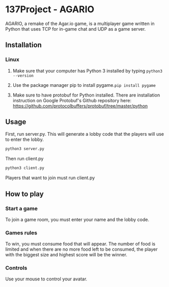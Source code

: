 # 137Project - AGARIO

AGARIO, a remake of the Agar.io game, is a multiplayer game written in Python that uses TCP for in-game chat and UDP as a game server.

## Installation
### Linux
1. Make sure that your computer has Python 3 installed by typing ```python3 --version```

2. Use the package manager pip to install pygame.```pip install pygame```
3. Make sure to have protobuf for Python installed. There are installation instruction on Google Protobuf's Github repository here: https://github.com/protocolbuffers/protobuf/tree/master/python

## Usage
First, run server.py. This will generate a lobby code that the players will use to enter the lobby.
```bash
python3 server.py
```
Then run client.py
```bash
python3 client.py
```
Players that want to join must run client.py

## How to play
### Start a game
To join a game room, you must enter your name and the lobby code.
### Games rules
To win, you must consume food that will appear. The number of food is limited and when there are no more food left to be consumed, the player with the biggest size and highest score will be the winner.
### Controls
Use your mouse to control your avatar.
